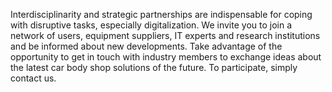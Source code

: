Interdisciplinarity and strategic partnerships are indispensable for coping with disruptive tasks, especially digitalization. 
We invite you to join a network of users, equipment suppliers, IT experts and research institutions and be informed about new developments. 
Take advantage of the opportunity to get in touch with industry members to exchange ideas about the latest car body shop solutions of the future. To participate, simply contact us.
